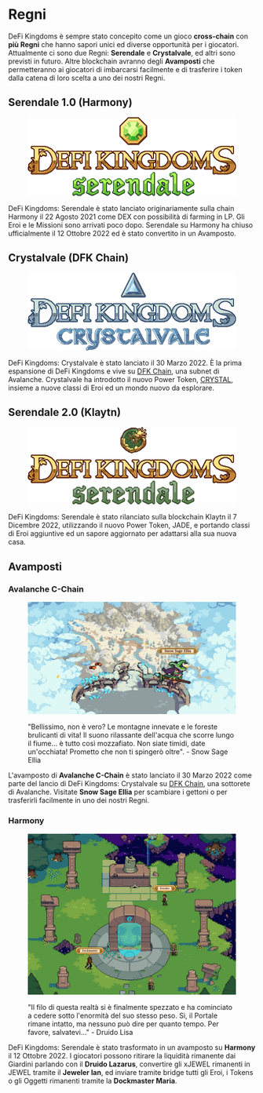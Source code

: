 # Regni

DeFi Kingdoms è sempre stato concepito come un gioco **cross-chain** con **più Regni** che hanno sapori unici ed diverse opportunità per i giocatori. Attualmente ci sono due Regni: **Serendale** e **Crystalvale**, ed altri sono previsti in futuro. Altre blockchain avranno degli **Avamposti** che permetteranno ai giocatori di imbarcarsi facilmente e di trasferire i token dalla catena di loro scelta a uno dei nostri Regni.

## Serendale 1.0 (Harmony)

<figure><img src="../.gitbook/assets/image (8).png" alt=""><figcaption></figcaption></figure>

DeFi Kingdoms: Serendale è stato lanciato originariamente sulla chain Harmony il 22 Agosto 2021 come DEX con possibilità di farming in  LP. Gli Eroi e le Missioni sono arrivati poco dopo. Serendale su Harmony ha chiuso ufficialmente il 12 Ottobre 2022 ed è stato convertito in un Avamposto.

## Crystalvale (DFK Chain)

<figure><img src="../.gitbook/assets/image (2) (1).png" alt=""><figcaption></figcaption></figure>

DeFi Kingdoms: Crystalvale è stato lanciato il 30 Marzo 2022. È la prima espansione di DeFi Kingdoms e vive su [DFK Chain](defi-kingdoms-blockchain.md), una subnet di Avalanche. Crystalvale ha introdotto il nuovo Power Token, [CRYSTAL](i-token-del-potere/crystal-token.md), insieme a nuove classi di Eroi ed un mondo nuovo da esplorare.

## Serendale 2.0 (Klaytn)

<figure><img src="../.gitbook/assets/image (1) (3).png" alt=""><figcaption></figcaption></figure>

DeFi Kingdoms: Serendale è stato rilanciato sulla blockchain Klaytn il 7 Dicembre 2022, utilizzando il nuovo Power Token, JADE, e portando classi di Eroi aggiuntive ed un sapore aggiornato per adattarsi alla sua nuova casa.

## Avamposti

### Avalanche C-Chain

<figure><img src="../.gitbook/assets/image (14).png" alt=""><figcaption><p>"Bellissimo, non è vero? Le montagne innevate e le foreste brulicanti di vita! Il suono rilassante dell'acqua che scorre lungo il fiume... è tutto così mozzafiato. Non siate timidi, date un'occhiata! Prometto che non ti spingerò oltre". - Snow Sage Ellia</p></figcaption></figure>

L'avamposto di **Avalanche C-Chain** è stato lanciato il 30 Marzo 2022 come parte del lancio di DeFi Kingdoms: Crystalvale su [DFK Chain](defi-kingdoms-blockchain.md), una sottorete di Avalanche. Visitate **Snow Sage Ellia** per scambiare i gettoni o per trasferirli facilmente in uno dei nostri Regni.

### Harmony

<figure><img src="../.gitbook/assets/image (1) (5).png" alt=""><figcaption><p>"Il filo di questa realtà si è finalmente spezzato e ha cominciato a cedere sotto l'enormità del suo stesso peso. Sì, il Portale rimane intatto, ma nessuno può dire per quanto tempo. Per favore, salvatevi..." - Druido Lisa</p></figcaption></figure>

DeFi Kingdoms: Serendale è stato trasformato in un avamposto su **Harmony** il 12 Ottobre 2022. I giocatori possono ritirare la liquidità rimanente dai Giardini parlando con il **Druido Lazarus**, convertire gli xJEWEL rimanenti in JEWEL tramite il **Jeweler Ian**, ed inviare tramite bridge tutti gli Eroi, i Tokens o gli Oggetti rimanenti tramite la **Dockmaster Maria**.
